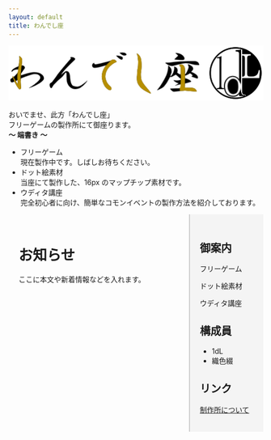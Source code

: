 ```yaml
---
layout: default
title: わんでし座
---
```


![わんでし座ロゴ](asset/img/1dLza_b1.png)

おいでませ、此方「わんでし座」  
フリーゲームの製作所にて御座ります。
<br>
**～ 端書き ～**  
- フリーゲーム  
現在製作中です。しばしお待ちください。  
- ドット絵素材  
当座にて製作した、16px のマップチップ素材です。  
- ウディタ講座  
完全初心者に向け、簡単なコモンイベントの製作方法を紹介しております。  

<div style="display:flex;">
  <!-- 左カラム（本文） -->
  <div style="flex:3; padding:20px;">
    <h1>お知らせ</h1>
    <p>ここに本文や新着情報などを入れます。</p>
  </div>

  <!-- 右カラム（サイドバー） -->
  <div style="flex:1; padding:20px; background:#f4f4f4; border-left:2px solid #ccc;">
    <h2>御案内</h2>
    <p>フリーゲーム</p>
    <p>ドット絵素材</p>
    <p>ウディタ講座</p>

 <h2>構成員</h2>
    <ul>
      <li>1dL</li>
      <li>織色綴</li>
    </ul>

<h2>リンク</h2>
    <p><a href="about.html">制作所について</a></p>
  </div>
</div>
